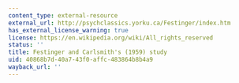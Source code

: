 ```yaml
---
content_type: external-resource
external_url: http://psychclassics.yorku.ca/Festinger/index.htm
has_external_license_warning: true
license: https://en.wikipedia.org/wiki/All_rights_reserved
status: ''
title: Festinger and Carlsmith's (1959) study
uid: 40868b7d-40a7-43f0-affc-483864b8b4a9
wayback_url: ''
---
```

